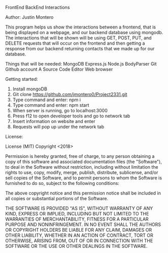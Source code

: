 FrontEnd BackEnd Interactions

Author: Justin Montero

This program helps us show the interactions between a frontend, that is being displayed on a webpage, and our backend database using mongodb. The interactions that will be shown will be using GET, POST, PUT, and DELETE requests that will occur on the frontend and then getting a response from our backend returning contacts that we made up for our database.

Things that will be needed:
MongoDB
Express.js
Node.js
BodyParser
Git
Github account
A Source Code Editor
Web browser


Getting started:

1) Install mongoDB
2) Git clone https://github.com/jmontero0/Project2331.git
3) Type command and enter: npm i
4) Type command and enter: npm start
5) When server is running, go to localhost:3000
6) Press f12 to open developer tools and go to network tab
7) Insert information on website and enter
8) Requests will pop up under the network tab


License:

 License (MIT) Copyright <2018> <Justin Montero>

Permission is hereby granted, free of charge, to any person obtaining a copy of this software and associated documentation files (the "Software"), to deal in the Software without restriction, including without limitation the rights to use, copy, modify, merge, publish, distribute, sublicense, and/or sell copies of the Software, and to permit persons to whom the Software is furnished to do so, subject to the following conditions:

The above copyright notice and this permission notice shall be included in all copies or substantial portions of the Software.

THE SOFTWARE IS PROVIDED "AS IS", WITHOUT WARRANTY OF ANY KIND, EXPRESS OR IMPLIED, INCLUDING BUT NOT LIMITED TO THE WARRANTIES OF MERCHANTABILITY, FITNESS FOR A PARTICULAR PURPOSE AND NONINFRINGEMENT. IN NO EVENT SHALL THE AUTHORS OR COPYRIGHT HOLDERS BE LIABLE FOR ANY CLAIM, DAMAGES OR OTHER LIABILITY, WHETHER IN AN ACTION OF CONTRACT, TORT OR OTHERWISE, ARISING FROM, OUT OF OR IN CONNECTION WITH THE SOFTWARE OR THE USE OR OTHER DEALINGS IN THE SOFTWARE.

